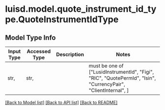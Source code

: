 # luisd.model.quote_instrument_id_type.QuoteInstrumentIdType

## Model Type Info
Input Type | Accessed Type | Description | Notes
------------ | ------------- | ------------- | -------------
str,  | str,  |  | must be one of ["LusidInstrumentId", "Figi", "RIC", "QuotePermId", "Isin", "CurrencyPair", "ClientInternal", ] 

[[Back to Model list]](../../README.md#documentation-for-models) [[Back to API list]](../../README.md#documentation-for-api-endpoints) [[Back to README]](../../README.md)


